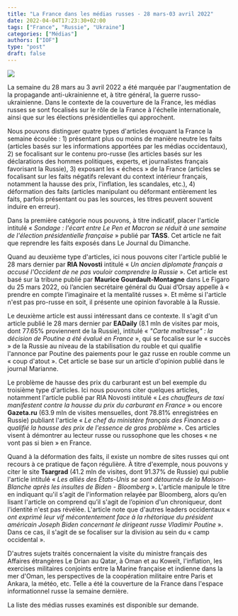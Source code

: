 ```yaml
---
title: "La France dans les médias russes - 28 mars-03 avril 2022"
date: 2022-04-04T17:23:30+02:00
tags: ["France", "Russie", "Ukraine"]
categories: ["Médias"]
authors: ["IOF"]
type: "post"
draft: false
---
```


![](/images/eadaily_poutine.jpg)

La semaine du 28 mars au 3 avril 2022 a été marquée par l'augmentation de la propagande anti-ukrainienne et, à titre général, la guerre russo-ukrainienne. Dans le contexte de la couverture de la France, les médias russes se sont focalisés sur le rôle de la France à l'échelle internationale, ainsi que sur les élections présidentielles qui approchent.
 
Nous pouvons distinguer quatre types d'articles évoquant la France la semaine écoulée : 1) présentant plus ou moins de manière neutre les faits (articles basés sur les informations apportées par les médias occidentaux), 2) se focalisant sur le contenu pro-russe (les articles basés sur les déclarations des hommes politiques, experts, et journalistes français favorisant la Russie), 3) exposant les « échecs » de la France (articles se focalisant sur les faits négatifs relevant du context intérieur français, notamment la hausse des prix, l'inflation, les scandales, etc.), 4) déformation des faits (articles manipulant ou déformant entièrement les faits, parfois présentant ou pas les sources, les titres peuvent souvent induire en erreur).
 
Dans la première catégorie nous pouvons, à titre indicatif, placer l'article intitulé « *Sondage : l'écart entre Le Pen et Macron se réduit à une semaine de l'élection présidentielle française* » publié par **TASS**. Cet article ne fait que reprendre les faits exposés dans Le Journal du Dimanche.
 
Quand au deuxième type d'articles, ici nous pouvons citer l'article publié le 28 mars dernier par **RIA Novosti** intitulé « *Un ancien diplomate français a accusé l'Occident de ne pas vouloir comprendre la Russie* ». Cet article est basé sur la tribune publié par **Maurice Gourdault-Montagne** dans Le Figaro du 25 mars 2022, où l’ancien secrétaire général du Quai d’Orsay appelle à « prendre en compte l’imaginaire et la mentalité russes ». Et même si l'article n'est pas pro-russe en soit, il présente une opinion favorable à la Russie.
 
Le deuxième article est aussi intéressant dans ce contexte. Il s'agit d'un article publié le 28 mars dernier par **EADaily** (8.1 mln de visites par mois, dont 77.65% proviennent de la Russie), intitulé « *"Carte maîtresse" : la décision de Poutine a été évalué en France* », qui se focalise sur le « succès » de la Russie au niveau de la stabilisation du rouble et qui qualifie l'annonce par Poutine des paiements pour le gaz russe en rouble comme un « coup d'atout ». Cet article se base sur un article d'opinion publié dans le journal Marianne.
 
Le problème de hausse des prix du carburant est un bel exemple du troisième type d'articles. Ici nous pouvons citer quelques articles, notamment l'article publié par RIA Novosti intitulé « *Les chauffeurs de taxi manifestent contre la hausse du prix du carburant en France* » ou encore **Gazeta.ru** (63.9 mln de visites mensuelles, dont 78.81% enregistrées en Russie) publiant l'article « *Le chef du ministère français des Finances a qualifié la hausse des prix de l'essence de gros problème* ». Ces articles visent à démontrer au lecteur russe ou russophone que les choses « ne vont pas si bien » en France.
 
Quand à la déformation des faits, il existe un nombre de sites russes qui ont recours à ce pratique de façon régulière. À titre d'exemple, nous pouvons y citer le site **Tsargrad** (41.2 mln de visites, dont 91.37% de Russie) qui publie l'article intitulé « *Les alliés des États-Unis se sont détournés de la Maison-Blanche après les insultes de Biden - Bloomberg* ». L'article manipule le titre en indiquant qu'il s'agit de l'information relayée par Bloomberg, alors qu’en lisant l'article on comprend qu’il s'agit de l’opinion d'un chroniqueur, dont l'identité n'est pas révélée. L'article note que d'autres leaders occidentaux « *ont exprimé leur vif mécontentement face à la rhétorique du président américain Joseph Biden concernant le dirigeant russe Vladimir Poutine* ». Dans ce cas, il s'agit de se focaliser sur la division au sein du « camp occidental ».
 
D'autres sujets traités concernaient la visite du ministre français des Affaires étrangères Le Drian au Qatar, à Oman et au Koweït, l'inflation, les exercises militaires conjoints entre la Marine française et indienne dans la mer d'Oman, les perspectives de la coopération militaire entre Paris et Ankara, la météo, etc. Telle a été la couverture de la France dans l'espace informationnel russe la semaine dernière. 
 
La liste des médias russes examinés est disponible sur demande.